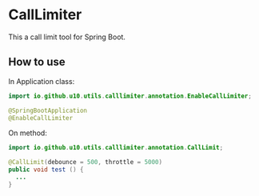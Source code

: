 # CallLimiter

This a call limit tool for Spring Boot.

## How to use

In Application class:

```java
import io.github.u10.utils.calllimiter.annotation.EnableCallLimiter;

@SpringBootApplication
@EnableCallLimiter
```

On method:

```java
import io.github.u10.utils.calllimiter.annotation.CallLimit;

@CallLimit(debounce = 500, throttle = 5000)
public void test () {
  ...
}

```
